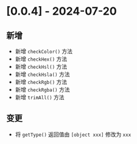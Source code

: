 # [0.0.4] - 2024-07-20

## 新增

- 新增 `checkColor()` 方法
- 新增 `checkHex()` 方法
- 新增 `checkHsl()` 方法
- 新增 `checkHsla()` 方法
- 新增 `checkRgb()` 方法
- 新增 `checkRgba()` 方法
- 新增 `trimAll()` 方法

## 变更

- 将 `getType()` 返回值由 `[object xxx]` 修改为 `xxx`
